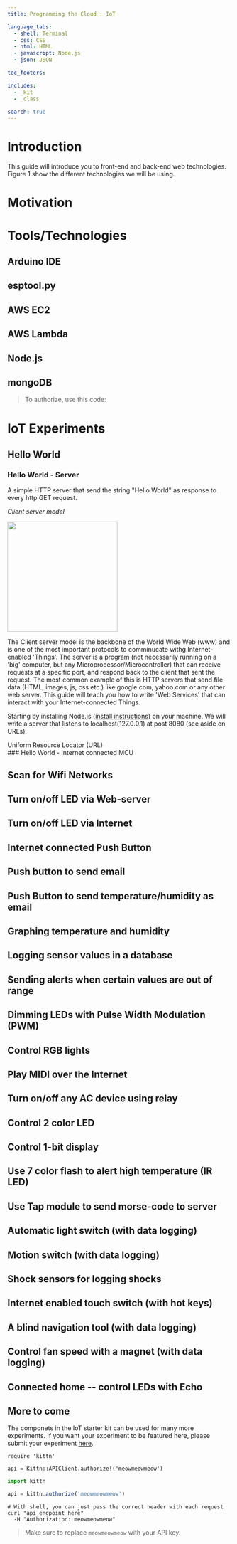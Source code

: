 ```yaml
---
title: Programming the Cloud : IoT

language_tabs:
  - shell: Terminal
  - css: CSS 
  - html: HTML
  - javascript: Node.js
  - json: JSON

toc_footers:

includes:
  - _kit
  - _class

search: true
---
```





# Introduction 

This guide will introduce you to front-end and back-end web
technologies. Figure 1 show the different technologies we will be using.

# Motivation


# Tools/Technologies 

## Arduino IDE

## esptool.py

## AWS EC2

## AWS Lambda

## Node.js

## mongoDB

> To authorize, use this code:

# IoT Experiments

## Hello World
### Hello World - Server
  A simple HTTP server that send the string "Hello World" as response to
every http GET request.

<aside class="notice">
 <i> Client server model </i>


<img
src="https://upload.wikimedia.org/wikipedia/commons/c/c9/Client-server-model.svg"
align="center" height="248" width="auto" >

The Client server model is the backbone of the World Wide Web (www) and
is one of the most important protocols to comminucate withg
Internet-enabled 'Things'. The server is a program (not necessarily
running on a 'big' computer, but any Microprocessor/Microcontroller)
that can receive requests at a specific port, and respond back to the
client that sent the request. The most common example of this is HTTP
servers that send file data (HTML, images, js, css etc.) like
google.com, yahoo.com or any other web server. This guide will teach you
how to write 'Web Services' that can interact with your
Internet-connected Things.
</aside>


Starting by installing Node.js ([install instructions](#node-js)) on
your machine. We will write a server that listens to
localhost(127.0.0.1) at post 8080 (see aside on URLs).

<aside class="notice">
Uniform Resource Locator (URL)
</aside>
### Hello World - Internet connected MCU

## Scan for Wifi Networks

## Turn on/off LED via Web-server

## Turn on/off LED via Internet

## Internet connected Push Button

## Push button to send email

## Push Button to send temperature/humidity as email

## Graphing temperature and humidity

## Logging sensor values in a database

## Sending alerts when certain values are out of range

## Dimming LEDs with Pulse Width Modulation (PWM)

## Control RGB lights

## Play MIDI over the Internet

## Turn on/off any AC device using relay

## Control 2 color LED

## Control 1-bit display

## Use 7 color flash to alert high temperature (IR LED)

## Use Tap module to send morse-code to server

## Automatic light switch (with data logging)

## Motion switch (with data logging)

## Shock sensors for logging shocks

## Internet enabled touch switch (with hot keys)

## A blind navigation tool (with data logging)

## Control fan speed with a magnet (with data logging)

## Connected home --  control LEDs with Echo

## More to come
  The componets in the IoT starter kit can be used for many more
experiments. If you want your experiment to be featured here, please
submit your experiment [here]().

```shell
require 'kittn'

api = Kittn::APIClient.authorize!('meowmeowmeow')
```

```js
import kittn

api = kittn.authorize('meowmeowmeow')
```

```shell
# With shell, you can just pass the correct header with each request
curl "api_endpoint_here"
  -H "Authorization: meowmeowmeow"
```

> Make sure to replace `meowmeowmeow` with your API key.

